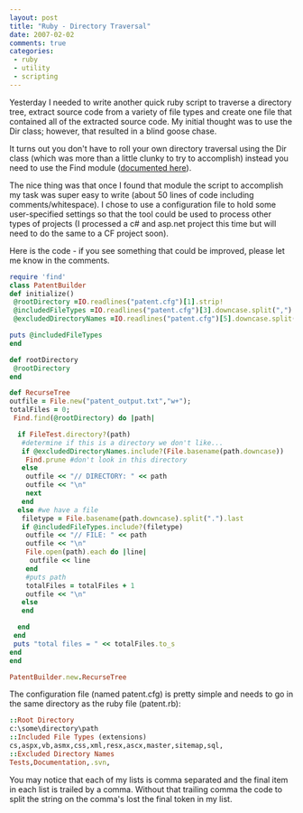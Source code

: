 ```yaml
---
layout: post
title: "Ruby - Directory Traversal"
date: 2007-02-02
comments: true
categories:
 - ruby
 - utility
 - scripting
---
```


Yesterday I needed to write another quick ruby script to traverse a directory tree, extract source code from a variety of file types and create one file that contained all of the extracted source code. My initial thought was to use the <span class="kw">Dir</span> class; however, that resulted in a blind goose chase.

It turns out you don't have to roll your own directory traversal using the <span class="kw">Dir</span> class (which was more than a little clunky to try to accomplish) instead you need to use the <span class="kw">Find</span> module ([documented here](http://www.ruby-doc.org/core/classes/Find.html)).

The nice thing was that once I found that module the script to accomplish my task was super easy to write (about 50 lines of code including comments/whitespace). I chose to use a configuration file to hold some user-specified settings so that the tool could be used to process other types of projects (I processed a c# and asp.net project this time but will need to do the same to a CF project soon).

Here is the code - if you see something that could be improved, please let me know in the comments.

```ruby
require 'find'
class PatentBuilder
def initialize()
 @rootDirectory =IO.readlines("patent.cfg")[1].strip!
 @includedFileTypes =IO.readlines("patent.cfg")[3].downcase.split(",")
 @excludedDirectoryNames =IO.readlines("patent.cfg")[5].downcase.split(",")

puts @includedFileTypes
end

def rootDirectory
 @rootDirectory
end

def RecurseTree
outfile = File.new("patent_output.txt","w+");
totalFiles = 0;
 Find.find(@rootDirectory) do |path|

  if FileTest.directory?(path)
   #determine if this is a directory we don't like...
   if @excludedDirectoryNames.include?(File.basename(path.downcase))
    Find.prune #don't look in this directory
   else
    outfile << "// DIRECTORY: " << path
    outfile << "\n"
    next
   end
  else #we have a file
   filetype = File.basename(path.downcase).split(".").last
   if @includedFileTypes.include?(filetype)
    outfile << "// FILE: " << path
    outfile << "\n"
    File.open(path).each do |line|
     outfile << line
    end
    #puts path
    totalFiles = totalFiles + 1
    outfile << "\n"
   else
   end

  end
 end
 puts "total files = " << totalFiles.to_s
end
end

PatentBuilder.new.RecurseTree
```

The configuration file (named patent.cfg) is pretty simple and needs to go in the same directory as the ruby file (patent.rb):

```ruby
::Root Directory
c:\some\directory\path
::Included File Types (extensions)
cs,aspx,vb,asmx,css,xml,resx,ascx,master,sitemap,sql,
::Excluded Directory Names
Tests,Documentation,.svn,
```

You may notice that each of my lists is comma separated and the final item in each list is trailed by a comma. Without that trailing comma the code to split the string on the comma's lost the final token in my list.
